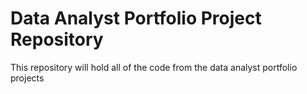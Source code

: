 # Data Analyst Portfolio Project Repository
This repository will hold all of the code from the data analyst portfolio projects
